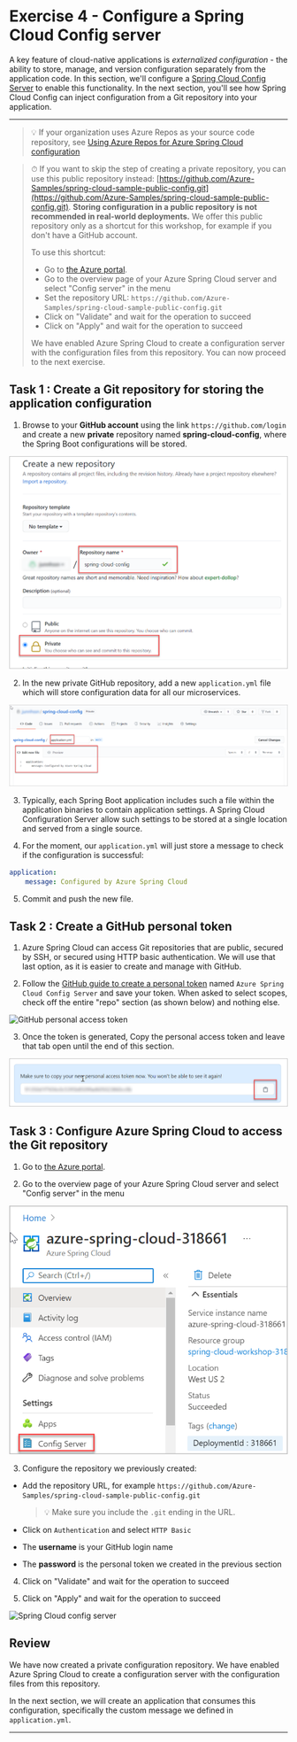 # Exercise 4 - Configure a Spring Cloud Config server

A key feature of cloud-native applications is *externalized configuration* - the ability to store, manage, and version configuration separately from the application code. In this section, we'll configure a [Spring Cloud Config Server](https://cloud.spring.io/spring-cloud-config) to enable this functionality. In the next section, you'll see how Spring Cloud Config can inject configuration from a Git repository into your application.

---

> 💡 If your organization uses Azure Repos as your source code repository, see [Using Azure Repos for Azure Spring Cloud configuration](AzureReposForConfig.md)

> ⏱ If you want to skip the step of creating a private repository, you can use this public repository instead: [https://github.com/Azure-Samples/spring-cloud-sample-public-config.git](https://github.com/Azure-Samples/spring-cloud-sample-public-config.git). __Storing configuration in a public repository is not recommended in real-world deployments.__ We offer this public repository only as a shortcut for this workshop, for example if you don't have a GitHub account. 
>
> To use this shortcut:
>  - Go to [the Azure portal](https://portal.azure.com/?WT.mc_id=azurespringcloud-github-judubois).
>  - Go to the overview page of your Azure Spring Cloud server and select "Config server" in the menu
>  - Set the repository URL: `https://github.com/Azure-Samples/spring-cloud-sample-public-config.git`
>  - Click on "Validate" and wait for the operation to succeed
>  - Click on "Apply" and wait for the operation to succeed
>  
>  We have enabled Azure Spring Cloud to create a configuration server with the configuration files from this repository. You can now proceed to the next exercise.

## Task 1 : Create a Git repository for storing the application configuration

1. Browse to your **GitHub account** using the link `https://github.com/login` and create a new **private** repository named **spring-cloud-config**, where the Spring Boot configurations will be stored.

![Add a repository](media/create-a-repo.png)

2. In the new private GitHub repository, add a new `application.yml` file which will store configuration data for all our microservices.

![Application](media/application-yml.png)

3. Typically, each Spring Boot application includes such a file within the application binaries to contain application settings. A Spring Cloud Configuration Server allow such settings to be stored at a single location and served from a single source.

4. For the moment, our `application.yml` will just store a message to check if the configuration is successful:

```yaml
application:
    message: Configured by Azure Spring Cloud
```

5. Commit and push the new file.

## Task 2 : Create a GitHub personal token

1. Azure Spring Cloud can access Git repositories that are public, secured by SSH, or secured using HTTP basic authentication. We will use that last option, as it is easier to create and manage with GitHub.

2. Follow the [GitHub guide to create a personal token](https://help.github.com/en/articles/creating-a-personal-access-token-for-the-command-line) named `Azure Spring Cloud Config Server` and save your token. When asked to select scopes, check off the entire "repo" section (as shown below) and nothing else.

![GitHub personal access token](media/01-github-personal-access-token.png)

3. Once the token is generated, Copy the personal access token and leave that tab open until the end of this section.

![Personal access token copy](media/access-token-copy.png)

## Task 3 : Configure Azure Spring Cloud to access the Git repository

1. Go to [the Azure portal](https://portal.azure.com/?WT.mc_id=azurespringcloud-github-judubois).

2. Go to the overview page of your Azure Spring Cloud server and select "Config server" in the menu

![Config server](media/config-server.png)

3. Configure the repository we previously created:

  - Add the repository URL, for example `https://github.com/Azure-Samples/spring-cloud-sample-public-config.git`

     >💡 Make sure you include the `.git` ending in the URL.

  - Click on `Authentication` and select `HTTP Basic`

  - The __username__ is your GitHub login name
 
  - The __password__ is the personal token we created in the previous section

4. Click on "Validate" and wait for the operation to succeed  

5. Click on "Apply" and wait for the operation to succeed

![Spring Cloud config server](media/02-config-server.png)

## Review

We have now created a private configuration repository. We have enabled Azure Spring Cloud to create a configuration server with the configuration files from this repository.

In the next section, we will create an application that consumes this configuration, specifically the custom message we defined in `application.yml`.

---
